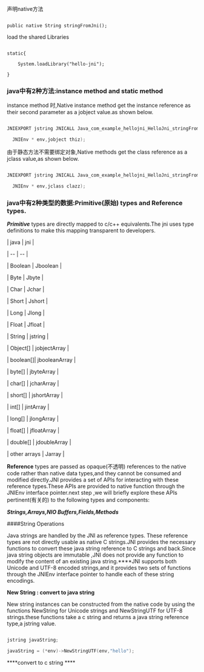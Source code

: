 声明native方法

```Android

public native String stringFromJni();

```

load the shared Libraries

```android

static{

    System.loadLibrary("hello-jni");

}

```

### java中有2种方法:instance method and static method

instance method 时,Native instance method get the instance reference as their second parameter as a jobject value.as shown below.

```c

JNIEXPORT jstring JNICALL Java_com_example_hellojni_HelloJni_stringFromJNI (

  JNIEnv * env,jobject thiz);

```

由于静态方法不需要绑定对象,Native methods get the class reference as a jclass value,as shown below.

```c

JNIEXPORT jstring JNICALL Java_com_example_hellojni_HelloJni_stringFromJNI (

  JNIEnv * env,jclass clazz);

```

### java中有2种类型的数据:Primitive(原始) types and Reference types.

***Primitive*** types are directly mapped to c/c++ equivalents.The jni uses type definitions to make this mapping transparent to developers.

| java | jni |

| -- | -- |

| Boolean | Jboolean |

| Byte | Jbyte |

| Char | Jchar |

| Short | Jshort |

| Long | Jlong |

| Float | Jfloat |

| String | jstring |

| Object[] | jobjectArray |

| boolean[]| jbooleanArray |

| byte[] | jbyteArray |

| char[] | jcharArray |

| short[] | jshortArray |

| int[] | jintArray |

| long[] | jlongArray |

| float[] | jfloatArray |

| double[] | jdoubleArray |

| other arrays | Jarray |

****Reference**** types are passed as opaque(不透明) references to the native code rather than native data types,and they cannot be consumed and modified directly.JNI provides a set of APIs for interacting with these reference types.These APIs are provided to native function through the JNIEnv interface pointer.next step ,we will briefly explore these APIs pertinent(有关的) to the following types and components:

***Strings,Arrays,NIO Buffers,Fields,Methods***

####String Operations

Java strings are handled by the JNI as reference types. These reference types are not directly usable as native C strings.JNI provides the necessary functions to convert these java string reference to C strings and back.Since java string objects are immutable ,JNI does not provide any function to modify the content of an existing java string.****JNI supports both Unicode and UTF-8 encoded strings,and it provides two sets of functions through the JNIEnv interface pointer to handle each of these string encodings.

****New String :  convert to java string****

New string instances can be constructed from the native code by using the functions NewString for Unicode strings and NewStringUTF for UTF-8 strings.these functions take a c string and returns a java string reference type,a jstring value.

```c

jstring javaString;

javaString = (*env)->NewStringUTF(env,"hello");

```

****convert to c string ****

